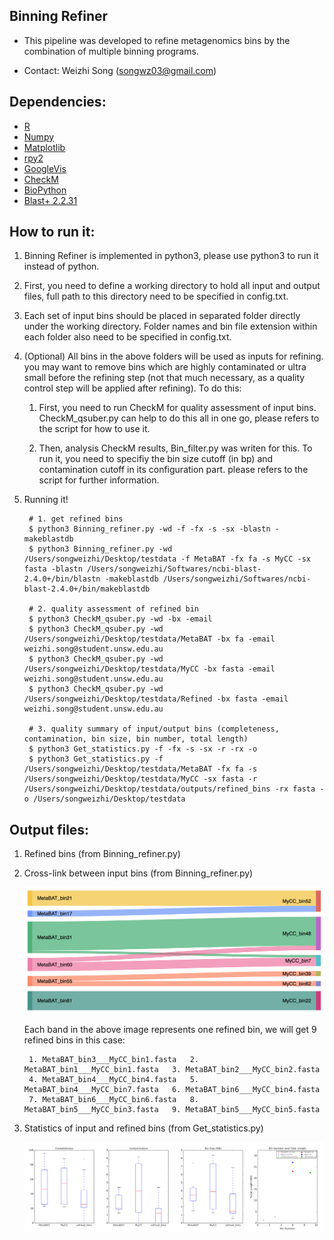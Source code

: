 Binning Refiner
---

+ This pipeline was developed to refine metagenomics bins by the combination of multiple binning programs.

+ Contact: Weizhi Song (songwz03@gmail.com)

Dependencies:
---

+ [R](https://www.r-project.org)
+ [Numpy](http://www.numpy.org)
+ [Matplotlib](http://matplotlib.org)
+ [rpy2](http://rpy2.bitbucket.org)
+ [GoogleVis](https://github.com/mages/googleVis#googlevis)
+ [CheckM](http://ecogenomics.github.io/CheckM/)
+ [BioPython](https://github.com/biopython/biopython.github.io/)
+ [Blast+ 2.2.31](http://www.ncbi.nlm.nih.gov/news/06-16-2015-blast-plus-update/)


How to run it:
---

1. Binning Refiner is implemented in python3, please use python3 to run it instead of python.

1. First, you need to define a working directory to hold all input and output files, full path to this directory need
to be specified in config.txt.

1. Each set of input bins should be placed in separated folder directly under the working directory. Folder names and
bin file extension within each folder also need to be specified in config.txt.

1. (Optional) All bins in the above folders will be used as inputs for refining. you may want to remove bins which
are highly contaminated or ultra small before the refining step (not that much necessary, as a quality control step will
be applied after refining). To do this:

    1. First, you need to run CheckM for quality assessment of input bins. CheckM_qsuber.py can help to do this all in
    one go, please refers to the script for how to use it.

    1. Then, analysis CheckM results, Bin_filter.py was writen for this. To run it, you need to specifiy the bin size
    cutoff (in bp) and contamination cutoff in its configuration part. please refers to the script for further information.

1. Running it!

        # 1. get refined bins
        $ python3 Binning_refiner.py -wd -f -fx -s -sx -blastn -makeblastdb
        $ python3 Binning_refiner.py -wd /Users/songweizhi/Desktop/testdata -f MetaBAT -fx fa -s MyCC -sx fasta -blastn /Users/songweizhi/Softwares/ncbi-blast-2.4.0+/bin/blastn -makeblastdb /Users/songweizhi/Softwares/ncbi-blast-2.4.0+/bin/makeblastdb

        # 2. quality assessment of refined bin
        $ python3 CheckM_qsuber.py -wd -bx -email
        $ python3 CheckM_qsuber.py -wd /Users/songweizhi/Desktop/testdata/MetaBAT -bx fa -email weizhi.song@student.unsw.edu.au
        $ python3 CheckM_qsuber.py -wd /Users/songweizhi/Desktop/testdata/MyCC -bx fasta -email weizhi.song@student.unsw.edu.au
        $ python3 CheckM_qsuber.py -wd /Users/songweizhi/Desktop/testdata/Refined -bx fasta -email weizhi.song@student.unsw.edu.au

        # 3. quality summary of input/output bins (completeness, contamination, bin size, bin number, total length)
        $ python3 Get_statistics.py -f -fx -s -sx -r -rx -o
        $ python3 Get_statistics.py -f /Users/songweizhi/Desktop/testdata/MetaBAT -fx fa -s /Users/songweizhi/Desktop/testdata/MyCC -sx fasta -r /Users/songweizhi/Desktop/testdata/outputs/refined_bins -rx fasta -o /Users/songweizhi/Desktop/testdata

Output files:
---

1. Refined bins (from Binning_refiner.py)

1. Cross-link between input bins (from Binning_refiner.py)

    ![Sankey_plot](doc/images/sankey_plot.jpg)

    Each band in the above image represents one refined bin, we will get 9 refined bins in this case:

        1. MetaBAT_bin3___MyCC_bin1.fasta   2. MetaBAT_bin1___MyCC_bin1.fasta   3. MetaBAT_bin2___MyCC_bin2.fasta
        4. MetaBAT_bin4___MyCC_bin4.fasta   5. MetaBAT_bin4___MyCC_bin7.fasta   6. MetaBAT_bin6___MyCC_bin4.fasta
        7. MetaBAT_bin6___MyCC_bin6.fasta   8. MetaBAT_bin5___MyCC_bin3.fasta   9. MetaBAT_bin5___MyCC_bin5.fasta

1. Statistics of input and refined bins (from Get_statistics.py)

    ![Statistics](doc/images/statistics.png)




